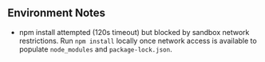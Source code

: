 ## Environment Notes
- npm install attempted (120s timeout) but blocked by sandbox network restrictions. Run `npm install` locally once network access is available to populate `node_modules` and `package-lock.json`.
